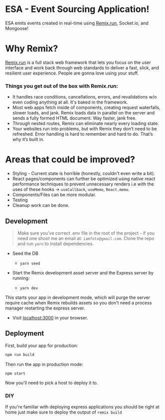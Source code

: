 # ESA - Event Sourcing Application!

ESA emits events created in real-time using [Remix.run](https://remix.run/docs), Socket.io, and Mongoose!

# Why Remix?

[Remix.run](https://remix.run/docs) is a full stack web framework that lets you focus on the user interface and work back through web standards to deliver a fast, slick, and resilient user experience. People are gonna love using your stuff.

### Things you get out of the box with Remix.run:

- It handles race conditions, cancellations, errors, and revalidations w/o even coding anything at all. It's baked in the framework.
- Most web apps fetch inside of components, creating request waterfalls, slower loads, and jank. Remix loads data in parallel on the server and sends a fully formed HTML document. Way faster, jank free.
- Through nested routes, Remix can eliminate nearly every loading state.
- Your websites run into problems, but with Remix they don’t need to be refreshed. Error handling is hard to remember and hard to do. That’s why it’s built in.

# Areas that could be improved?

- Styling - Current state is horrible (honestly, couldn't even write a bit).
- React pages/components can further be optimized using native react performance techniques to prevent unnecessary renders i.e with the uses of these hooks -> `useCallback`, `useMemo`, `React.memo`.
- Components/Files can be more modular.
- Testing
- Cleanup work can be done.

## Development

> Make sure you've correct .env file in the root of the project - if you need one shoot me an email at: `iamfotx@gmail.com`.
> Clone the repo and run `yarn` to install dependencies.

- Seed the DB

  - `yarn seed`

- Start the Remix development asset server and the Express server by running:

  - `yarn dev`

This starts your app in development mode, which will purge the server require cache when Remix rebuilds assets so you don't need a process manager restarting the express server.

- Visit [localhost:3000](http://localhost:3000/) in your browser.

## Deployment

First, build your app for production:

```sh
npm run build
```

Then run the app in production mode:

```sh
npm start
```

Now you'll need to pick a host to deploy it to.

### DIY

If you're familiar with deploying express applications you should be right at home just make sure to deploy the output of `remix build`
